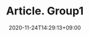 ---
title: Article. Group1
description: 
date: 2020-11-24T14:29:13+09:00
weight: 0
image: "" # relative path of /static/images folder
tags: []
category: mnt
enableToc: true
---